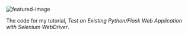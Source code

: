 ![featured-image](https://github.com/mbithenzomo/flask-selenium-webdriver-part-one/blob/master/flask-selenium-part-one.jpg)

The code for my tutorial, *Test an Existing Python/Flask Web Application with Selenium WebDriver*.
